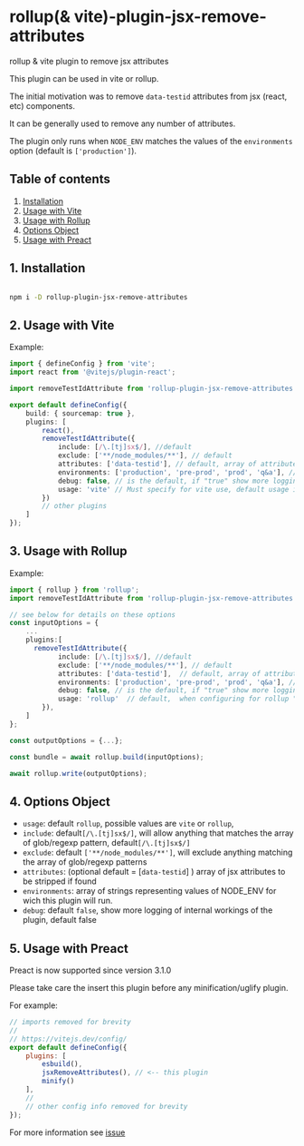 
# rollup(& vite)-plugin-jsx-remove-attributes

rollup &amp; vite plugin to remove jsx attributes

This plugin can be used in vite or rollup.

The initial motivation was to remove `data-testid` attributes from jsx (react, etc) components.

It can be generally used to remove any number of attributes.

The plugin only runs when `NODE_ENV` matches the values of the `environments` option (default is `['production']`).

## Table of contents
<!-- vscode-markdown-toc -->
1. [Installation](#Installation)
2. [Usage with Vite](#UsagewithVite)
3. [Usage with Rollup](#UsagewithRollup)
4. [Options Object](#OptionsObject)
5. [Usage with Preact](#UsagewithPreact)

<!-- vscode-markdown-toc-config
	numbering=true
	autoSave=true
	/vscode-markdown-toc-config -->
<!-- /vscode-markdown-toc -->

##  1. <a name='Installation'></a>Installation

```bash

npm i -D rollup-plugin-jsx-remove-attributes
```

##  2. <a name='UsagewithVite'></a>Usage with Vite

Example:

```typescript
import { defineConfig } from 'vite';
import react from '@vitejs/plugin-react';

import removeTestIdAttribute from 'rollup-plugin-jsx-remove-attributes';

export default defineConfig({
    build: { sourcemap: true },
    plugins: [
        react(),
        removeTestIdAttribute({
            include: [/\.[tj]sx$/], //default
            exclude: ['**/node_modules/**'], // default
            attributes: ['data-testid'], // default, array of attribute names to strip from jsx
            environments: ['production', 'pre-prod', 'prod', 'q&a'], // default = ["production"]
            debug: false, // is the default, if "true" show more logging of the internal workings of this plugin, for troubleshooting configs
            usage: 'vite' // Must specify for vite use, default usage is rollup
        })
        // other plugins
    ]
});
```

##  3. <a name='UsagewithRollup'></a>Usage with Rollup

Example:

```typescript
import { rollup } from 'rollup';
import removeTestIdAttribute from 'rollup-plugin-jsx-remove-attributes';

// see below for details on these options
const inputOptions = {
    ...
    plugins:[
      removeTestIdAttribute({
            include: [/\.[tj]sx$/], //default
            exclude: ['**/node_modules/**'], // default
            attributes: ['data-testid'],  // default, array of attribute names to strip from jsx
            environments: ['production', 'pre-prod', 'prod', 'q&a'], // default = ["production"]
            debug: false, // is the default, if "true" show more logging of the internal workings of this plugin, for troubleshooting configs
            usage: 'rollup'  // default,  when configuring for rollup "usage" can be omitted, shown for clarity only
        }),
    ]
};

const outputOptions = {...};

const bundle = await rollup.build(inputOptions);

await rollup.write(outputOptions);
```

##  4. <a name='OptionsObject'></a>Options Object

-   `usage`: default `rollup`, possible values are `vite` or `rollup`,
-   `include`: default`[/\.[tj]sx$/]`, will allow anything that matches the array of glob/regexp pattern, default`[/\.[tj]sx$/]`
-   `exclude`: default `['**/node_modules/**']`, will exclude anything matching the array of glob/regexp patterns
-   `attributes`: (optional default = [`data-testid`] ) array of jsx attributes to be stripped if found
-   `environments`: array of strings representing values of NODE_ENV for wich this plugin will run.
-   `debug`: default `false`, show more logging of internal workings of the plugin, default false


##  5. <a name='UsagewithPreact'></a>Usage with Preact

Preact is now supported since version 3.1.0

Please take care the insert this plugin before any minification/uglify plugin.

For example:

```javascript
// imports removed for brevity
//
// https://vitejs.dev/config/
export default defineConfig({
    plugins: [
        esbuild(),
        jsxRemoveAttributes(), // <-- this plugin
        minify()
    ],
    //
    // other config info removed for brevity
});
```

For more information see [issue][7]

[7]: https://github.com/jacobbogers/rollup-plugin-jsx-remove-attributes/issues/7




